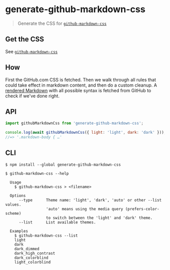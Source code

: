 # generate-github-markdown-css

> Generate the CSS for [`github-markdown-css`](https://github.com/sindresorhus/github-markdown-css)

## Get the CSS

See [`github-markdown-css`](https://github.com/sindresorhus/github-markdown-css)

## How

First the GitHub.com CSS is fetched. Then we walk through all rules that could take effect in markdown content, and then do a custom cleanup. A [rendered Markdown](fixture.md) with all possible syntax is fetched from GitHub to check if we've done right.

## API

```js
import githubMarkdownCss from 'generate-github-markdown-css';

console.log(await githubMarkdownCss({ light: 'light', dark: 'dark' }));
//=> '.markdown-body { …'
```

## CLI

```
$ npm install --global generate-github-markdown-css
```

```
$ github-markdown-css --help

  Usage
    $ github-markdown-css > <filename>

  Options
	  --type      Theme name: 'light', 'dark', 'auto' or other --list values.
	              'auto' means using the media query (prefers-color-scheme)
	              to switch between the 'light' and 'dark' theme.
	  --list      List available themes.

  Examples
    $ github-markdown-css --list
    light
    dark
    dark_dimmed
    dark_high_contrast
    dark_colorblind
    light_colorblind
```
